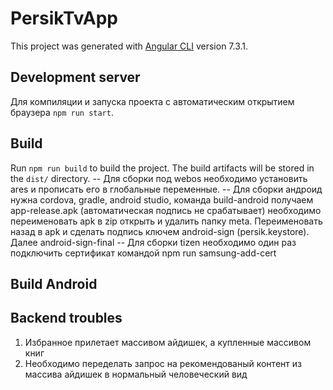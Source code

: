 # PersikTvApp

This project was generated with [Angular CLI](https://github.com/angular/angular-cli) version 7.3.1.

## Development server

Для компиляции и запуска проекта с автоматическим открытием браузера `npm run start`.

## Build

Run `npm run build` to build the project. The build artifacts will be stored in the `dist/` directory.
-- Для сборки под webos необходимо установить ares и прописать его в глобальные переменные.
-- Для сборки андроид нужна cordova, gradle, android studio, команда build-android
получаем app-release.apk (автоматическая подпись не срабатывает) необходимо переименовать apk в zip открыть и удалить папку meta. Переименовать назад в apk и сделать подпись ключем android-sign (persik.keystore). Далее android-sign-final
-- Для сборки tizen необходимо один раз подключить сертификат командой npm run samsung-add-cert

## Build Android




## Backend troubles
1. Избранное прилетает массивом айдишек, а купленные массивом книг
2. Необходимо переделать запрос на рекомендованый контент из массива айдишек в нормальный человеческий вид

